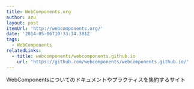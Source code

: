 ```yaml
---
title: WebComponents.org
author: azu
layout: post
itemUrl: 'http://webcomponents.org/'
date: '2014-05-06T10:33:34.381Z'
tags:
  - WebComponents
relatedLinks:
  - title: webcomponents/webcomponents.github.io
    url: 'https://github.com/webcomponents/webcomponents.github.io/'
---
```

WebComponentsについてのドキュメントやプラクティスを集約するサイト
